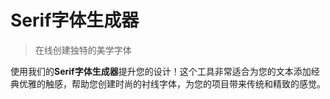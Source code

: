 # Serif字体生成器

> 在线创建独特的美学字体

使用我们的**Serif字体生成器**提升您的设计！这个工具非常适合为您的文本添加经典优雅的触感，帮助您创建时尚的衬线字体，为您的项目带来传统和精致的感觉。